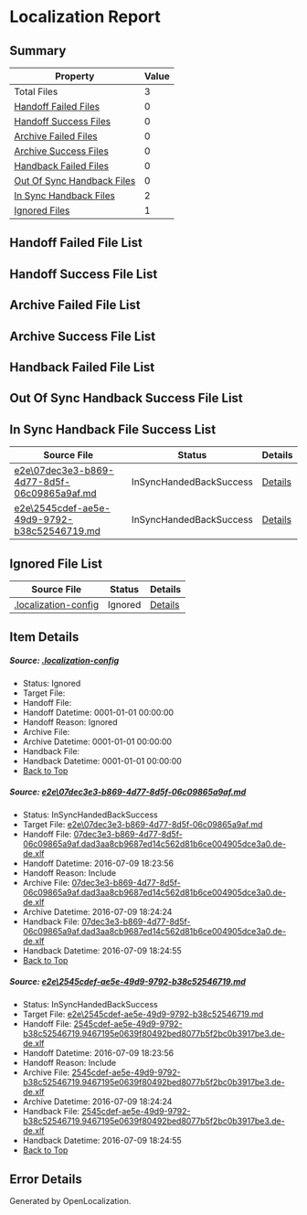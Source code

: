 # <a name='report-top'></a> Localization Report

## Summary
 Property | Value 
 -------- | ----- 
 Total Files | 3
[ Handoff Failed Files ](#handoff-failed-list)| 0
[ Handoff Success Files ](#handoff-success-list)| 0
[ Archive Failed Files ](#archive-failed-list)| 0
[ Archive Success Files ](#archive-success-list)| 0
[ Handback Failed Files ](#handback-failed-list)| 0
[ Out Of Sync Handback Files ](#outofsync-handback-success-list)| 0
[ In Sync Handback Files ](#insync-handback-success-list)| 2
[ Ignored Files ](#ignored-list)| 1

## <a name='handoff-failed-list'></a> Handoff Failed File List

## <a name='handoff-success-list'></a> Handoff Success File List

## <a name='archive-failed-list'></a> Archive Failed File List

## <a name='archive-success-list'></a> Archive Success File List

## <a name='handback-failed-list'></a> Handback Failed File List

## <a name='outofsync-handback-success-list'></a> Out Of Sync Handback Success File List

## <a name='insync-handback-success-list'></a> In Sync Handback File Success List
 Source File | Status | Details 
 ----------- | ------ | ------- 
 [e2e\07dec3e3-b869-4d77-8d5f-06c09865a9af.md](https://github.com/OpenLocalizationTestOrg/oltest/blob/4c8fcd6eff2c09d49e73d7c1f83c17f4ced7d9d9/e2e/07dec3e3-b869-4d77-8d5f-06c09865a9af.md) | InSyncHandedBackSuccess | [Details](#d9201ccadbf30f1791d98eaa8941b51e9cbd51f61)
 [e2e\2545cdef-ae5e-49d9-9792-b38c52546719.md](https://github.com/OpenLocalizationTestOrg/oltest/blob/4c8fcd6eff2c09d49e73d7c1f83c17f4ced7d9d9/e2e/2545cdef-ae5e-49d9-9792-b38c52546719.md) | InSyncHandedBackSuccess | [Details](#48a2218c81dee7cfe7c0db37e3226d50926ae6902)

## <a name='ignored-list'></a> Ignored File List
 Source File | Status | Details 
 ----------- | ------ | ------- 
 [.localization-config](https://github.com/OpenLocalizationTestOrg/oltest/blob/4c8fcd6eff2c09d49e73d7c1f83c17f4ced7d9d9/.localization-config) | Ignored | [Details](#3d4f252ac210baf56311d7e97dcc2db10974dbd20)

## Item Details
##### <a name='3d4f252ac210baf56311d7e97dcc2db10974dbd20'></a> Source: [.localization-config](https://github.com/OpenLocalizationTestOrg/oltest/blob/4c8fcd6eff2c09d49e73d7c1f83c17f4ced7d9d9/.localization-config)
* Status: Ignored
* Target File: 
* Handoff File: 
* Handoff Datetime: 0001-01-01 00:00:00
* Handoff Reason: Ignored
* Archive File: 
* Archive Datetime: 0001-01-01 00:00:00
* Handback File: 
* Handback Datetime: 0001-01-01 00:00:00
* [Back to Top](#report-top)

##### <a name='d9201ccadbf30f1791d98eaa8941b51e9cbd51f61'></a> Source: [e2e\07dec3e3-b869-4d77-8d5f-06c09865a9af.md](https://github.com/OpenLocalizationTestOrg/oltest/blob/4c8fcd6eff2c09d49e73d7c1f83c17f4ced7d9d9/e2e/07dec3e3-b869-4d77-8d5f-06c09865a9af.md)
* Status: InSyncHandedBackSuccess
* Target File: [e2e\07dec3e3-b869-4d77-8d5f-06c09865a9af.md](https://github.com/OpenLocalizationTestOrg/oltest-dede-fly/blob/361b885a672a085b70ec2a4fe48c6684ed1778a7/e2e/07dec3e3-b869-4d77-8d5f-06c09865a9af.md)
* Handoff File: [07dec3e3-b869-4d77-8d5f-06c09865a9af.dad3aa8cb9687ed14c562d81b6ce004905dce3a0.de-de.xlf](https://github.com/OpenLocalizationTestOrg/olhandoff-e2e/blob/9a8076dfdb2c834c045ce0412c072b32d2a778ed/ol-handoff/OpenLocalizationTestOrg/oltest-dede-fly/ci/ht/07dec3e3-b869-4d77-8d5f-06c09865a9af.dad3aa8cb9687ed14c562d81b6ce004905dce3a0.de-de.xlf)
* Handoff Datetime: 2016-07-09 18:23:56
* Handoff Reason: Include
* Archive File: [07dec3e3-b869-4d77-8d5f-06c09865a9af.dad3aa8cb9687ed14c562d81b6ce004905dce3a0.de-de.xlf](https://github.com/OpenLocalizationTestOrg/olhandoff-e2e/blob/3a627b3409239ddc18d9d2f6ef2dda4d03013195/ol-archive/OpenLocalizationTestOrg/oltest-dede-fly/ci/ht/07dec3e3-b869-4d77-8d5f-06c09865a9af.dad3aa8cb9687ed14c562d81b6ce004905dce3a0.de-de.xlf)
* Archive Datetime: 2016-07-09 18:24:24
* Handback File: [07dec3e3-b869-4d77-8d5f-06c09865a9af.dad3aa8cb9687ed14c562d81b6ce004905dce3a0.de-de.xlf](https://github.com/OpenLocalizationTestOrg/olhandback-e2e/blob/e9258d03520f57de7079cf245f716e35d6b77e4b/ol-handback/OpenLocalizationTestOrg/oltest-dede-fly/ci/ht/07dec3e3-b869-4d77-8d5f-06c09865a9af.dad3aa8cb9687ed14c562d81b6ce004905dce3a0.de-de.xlf)
* Handback Datetime: 2016-07-09 18:24:55
* [Back to Top](#report-top)

##### <a name='48a2218c81dee7cfe7c0db37e3226d50926ae6902'></a> Source: [e2e\2545cdef-ae5e-49d9-9792-b38c52546719.md](https://github.com/OpenLocalizationTestOrg/oltest/blob/4c8fcd6eff2c09d49e73d7c1f83c17f4ced7d9d9/e2e/2545cdef-ae5e-49d9-9792-b38c52546719.md)
* Status: InSyncHandedBackSuccess
* Target File: [e2e\2545cdef-ae5e-49d9-9792-b38c52546719.md](https://github.com/OpenLocalizationTestOrg/oltest-dede-fly/blob/361b885a672a085b70ec2a4fe48c6684ed1778a7/e2e/2545cdef-ae5e-49d9-9792-b38c52546719.md)
* Handoff File: [2545cdef-ae5e-49d9-9792-b38c52546719.9467195e0639f80492bed8077b5f2bc0b3917be3.de-de.xlf](https://github.com/OpenLocalizationTestOrg/olhandoff-e2e/blob/9a8076dfdb2c834c045ce0412c072b32d2a778ed/ol-handoff/OpenLocalizationTestOrg/oltest-dede-fly/ci/ht/2545cdef-ae5e-49d9-9792-b38c52546719.9467195e0639f80492bed8077b5f2bc0b3917be3.de-de.xlf)
* Handoff Datetime: 2016-07-09 18:23:56
* Handoff Reason: Include
* Archive File: [2545cdef-ae5e-49d9-9792-b38c52546719.9467195e0639f80492bed8077b5f2bc0b3917be3.de-de.xlf](https://github.com/OpenLocalizationTestOrg/olhandoff-e2e/blob/3a627b3409239ddc18d9d2f6ef2dda4d03013195/ol-archive/OpenLocalizationTestOrg/oltest-dede-fly/ci/ht/2545cdef-ae5e-49d9-9792-b38c52546719.9467195e0639f80492bed8077b5f2bc0b3917be3.de-de.xlf)
* Archive Datetime: 2016-07-09 18:24:24
* Handback File: [2545cdef-ae5e-49d9-9792-b38c52546719.9467195e0639f80492bed8077b5f2bc0b3917be3.de-de.xlf](https://github.com/OpenLocalizationTestOrg/olhandback-e2e/blob/e9258d03520f57de7079cf245f716e35d6b77e4b/ol-handback/OpenLocalizationTestOrg/oltest-dede-fly/ci/ht/2545cdef-ae5e-49d9-9792-b38c52546719.9467195e0639f80492bed8077b5f2bc0b3917be3.de-de.xlf)
* Handback Datetime: 2016-07-09 18:24:55
* [Back to Top](#report-top)


## Error Details

Generated by OpenLocalization.
